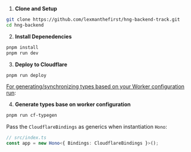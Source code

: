 1. **Clone and Setup**

```bash
git clone https://github.com/lexmanthefirst/hng-backend-track.git
cd hng-backend
```

2. **Install Depenedencies**

```bash
pnpm install
pnpm run dev
```

3. **Deploy to Cloudflare**

```bash
pnpm run deploy
```

[For generating/synchronizing types based on your Worker configuration run](https://developers.cloudflare.com/workers/wrangler/commands/#types):

4. **Generate types base on worker configuration**

```bash
pnpm run cf-typegen
```

Pass the `CloudflareBindings` as generics when instantiation `Hono`:

```ts
// src/index.ts
const app = new Hono<{ Bindings: CloudflareBindings }>();
```
